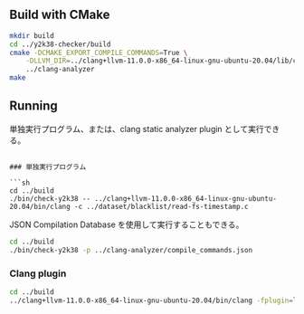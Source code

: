 ## Build with CMake

```sh
mkdir build
cd ../y2k38-checker/build
cmake -DCMAKE_EXPORT_COMPILE_COMMANDS=True \
    -DLLVM_DIR=../clang+llvm-11.0.0-x86_64-linux-gnu-ubuntu-20.04/lib/cmake/llvm/ \
    ../clang-analyzer
make
```

## Running

単独実行プログラム、または、clang static analyzer plugin として実行できる。

````

### 単独実行プログラム

```sh
cd ../build
./bin/check-y2k38 -- ../clang+llvm-11.0.0-x86_64-linux-gnu-ubuntu-20.04/bin/clang -c ../dataset/blacklist/read-fs-timestamp.c
````

JSON Compilation Database を使用して実行することもできる。

```sh
cd ../build
./bin/check-y2k38 -p ../clang-analyzer/compile_commands.json
```

### Clang plugin

```sh
cd ../build
../clang+llvm-11.0.0-x86_64-linux-gnu-ubuntu-20.04/bin/clang -fplugin=lib/liby2k38-checker-plugin.so -c ../dataset/blacklist/read-fs-timestamp.c
```
